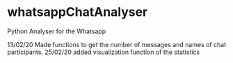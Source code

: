 # whatsappChatAnalyser
Python Analyser for the Whatsapp 

13/02/20 Made functions to get the number of messages and names of chat participants.
25/02/20 added visualization function of the statistics
